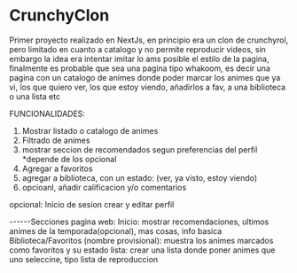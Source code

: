 # CrunchyClon

Primer proyecto realizado en NextJs, en principio era un clon de crunchyrol, pero limitado en cuanto a catalogo y no permite reproducir videos, sin embargo la idea era intentar imitar lo ams posible el estilo de la pagina, finalmente es probable que sea una pagina tipo whakoom, es decir una pagina con un catalogo de animes donde poder marcar los animes que ya vi, los que quiero ver, los que estoy viendo, añadirlos a fav, a una biblioteca o una lista etc

FUNCIONALIDADES:

1. Mostrar listado o catalogo de animes
2. Filtrado de animes
3. mostrar seccion de recomendados segun preferencias del perfil \*depende de los opcional
4. Agregar a favoritos
5. agregar a biblioteca, con un estado: (ver, ya visto, estoy viendo)
6. opcioanl, añadir calificacion y/o comentarios

opcional:
Inicio de sesion
crear y editar perfil

------Secciones pagina web:
Inicio: mostrar recomendaciones, ultimos animes de la temporada(opcional), mas cosas, info basica
Biblioteca/Favoritos (nombre provisional): muestra los animes marcados como favoritos y su estado
lista: crear una lista donde poner animes que uno seleccine, tipo lista de reproduccion
